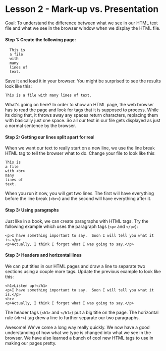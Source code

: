 Lesson 2 - Mark-up vs. Presentation
=====================================

Goal:  To understand the difference between what we see in our HTML text file and what we see in the browser window when we display the HTML file.

#### Step 1:  Create the following page:

	  This is 
	  a file
	  with 
	  many
	  lines of
	  text.

Save it and load it in your browser.  You might be surprised to see the results look like this:

	This is a file with many lines of text.
	
What's going on here?  In order to show an HTML page, the web browser has to read the page and look for tags that it is supposed to process.  While its doing that, it throws away any spaces return characters, replacing them with basically just one space.  So all our text in our file gets displayed as just a normal sentence by the browser.

#### Step 2:  Getting our lines split apart for real 

When we want our text to really start on a new line, we use the line break HTML tag to tell the browser what to do.  Change your file to look like this:

	This is 
	a file
	with <br>
	many
	lines of
	text.

When you run it now, you will get two lines.  The first will have everything before the line break (`<br>`) and the second will have everything after it.

#### Step 3:  Using paragraphs

Just like in a book, we can create paragraphs with HTML tags.  Try the following example which uses the paragraph tags (`<p>` and `</p>`):

	<p>I have something important to say.  Soon I will tell you what it is.</p>
	<p>Actually, I think I forgot what I was going to say.</p>

#### Step 3:  Headers and horizontal lines

We can put titles in our HTML pages and draw a line to separate two sections using a couple more tags.  Update the previous example to look like this:

	<h1>Listen up!</h1>
	<p>I have something important to say.  Soon I will tell you what it is.</p>
	<hr>
	<p>Actually, I think I forgot what I was going to say.</p>

The header tags (`<h1>` and `</h1>`) put a big title on the page.  The horizontal rule (`<hr>`) tag drew a line to further separate our two paragraphs.

Awesome!  We've come a long way really quickly.  We now have a good understanding of how what we type is changed into what we see in the browser.  We have also learned a bunch of cool new HTML tags to use in making our pages pretty.

